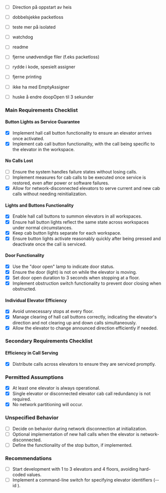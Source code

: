 

- [ ] Direction på oppstart av heis
- [ ] dobbelsjekke packetloss
- [ ] teste mer på isolated
- [ ] watchdog
- [ ] readme
- [ ] fjerne unødvendige filer (f.eks packetloss)
- [ ] rydde i kode, spesielt assigner
- [ ] fjerne printing
- [ ] ikke ha med EmptyAssigner
- [ ] huske å endre doopOpen til 3 sekunder


### Main Requirements Checklist

#### Button Lights as Service Guarantee
- [X] Implement hall call button functionality to ensure an elevator arrives once activated.
- [X] Implement cab call button functionality, with the call being specific to the elevator in the workspace.

#### No Calls Lost
- [ ] Ensure the system handles failure states without losing calls.
- [ ] Implement measures for cab calls to be executed once service is restored, even after power or software failures.
- [X] Allow for network-disconnected elevators to serve current and new cab calls without needing reinitialization.

#### Lights and Buttons Functionality
- [X] Enable hall call buttons to summon elevators in all workspaces.
- [X] Ensure hall button lights reflect the same state across workspaces under normal circumstances.
- [X] Keep cab button lights separate for each workspace.
- [X] Ensure button lights activate reasonably quickly after being pressed and deactivate once the call is serviced.

#### Door Functionality
- [X] Use the "door open" lamp to indicate door status.
- [X] Ensure the door (light) is not on while the elevator is moving.
- [X] Set door open duration to 3 seconds when stopping at a floor.
- [X] Implement obstruction switch functionality to prevent door closing when obstructed.

#### Individual Elevator Efficiency
- [X] Avoid unnecessary stops at every floor.
- [X] Manage clearing of hall call buttons correctly, indicating the elevator's direction and not clearing up and down calls simultaneously.
- [X] Allow the elevator to change announced direction efficiently if needed.

### Secondary Requirements Checklist

#### Efficiency in Call Serving
- [X] Distribute calls across elevators to ensure they are serviced promptly.

### Permitted Assumptions
- [X] At least one elevator is always operational.
- [X] Single elevator or disconnected elevator cab call redundancy is not required.
- [X] No network partitioning will occur.

### Unspecified Behavior
- [ ] Decide on behavior during network disconnection at initialization.
- [ ] Optional implementation of new hall calls when the elevator is network-disconnected.
- [ ] Define the functionality of the stop button, if implemented.

### Recommendations
- [ ] Start development with 1 to 3 elevators and 4 floors, avoiding hard-coded values.
- [ ] Implement a command-line switch for specifying elevator identifiers (--id <number>).
